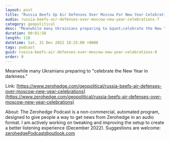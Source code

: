 ```yaml
---
layout: post
title: "Russia Beefs Up Air Defenses Over Moscow For New Year Celebrations"
audio: russia-beefs-air-defenses-over-moscow-new-year-celebrations-7
category: geopolitical
desc: "Meanwhile many Ukrainians preparing to &quot;celebrate the New Year in darkness.&quot;"
duration: 00:01:58
length: 118
datetime: Sat, 31 Dec 2022 18:25:00 +0000
tags: podcast
guid: russia-beefs-air-defenses-over-moscow-new-year-celebrations-0
order: 0
---
```

Meanwhile many Ukrainians preparing to &quot;celebrate the New Year in darkness.&quot;

Link: [https://www.zerohedge.com/geopolitical/russia-beefs-air-defenses-over-moscow-new-year-celebrations](https://www.zerohedge.com/geopolitical/russia-beefs-air-defenses-over-moscow-new-year-celebrations)

About: The Zerohedge Podcast is a non-commercial, automated program, designed to give people a way to get news from Zerohedge in an audio format.  I am actively working on tweaking and improving the setup to create a better listening experience (December 2022).  Suggestions are welcome: [zerohedgePodcast@outlook.com](mailto:zerohedgePodcast@outlook.com)
